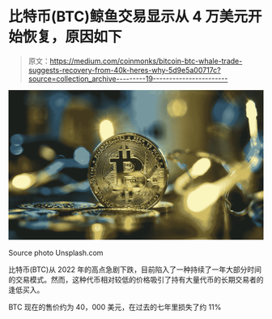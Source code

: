 # 比特币(BTC)鲸鱼交易显示从 4 万美元开始恢复，原因如下

> 原文：<https://medium.com/coinmonks/bitcoin-btc-whale-trade-suggests-recovery-from-40k-heres-why-5d9e5a00717c?source=collection_archive---------19----------------------->

![](img/1eed48a344e608d2e63a0217d9ca0be5.png)

Source photo Unsplash.com

比特币(BTC)从 2022 年的高点急剧下跌，目前陷入了一种持续了一年大部分时间的交易模式。然而，这种代币相对较低的价格吸引了持有大量代币的长期交易者的逢低买入。

BTC 现在的售价约为 40，000 美元，在过去的七年里损失了约 11%